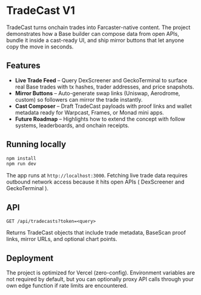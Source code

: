 # TradeCast V1

TradeCast turns onchain trades into Farcaster-native content. The project demonstrates how a Base builder can compose data from
open APIs, bundle it inside a cast-ready UI, and ship mirror buttons that let anyone copy the move in seconds.

## Features

- **Live Trade Feed** – Query DexScreener and GeckoTerminal to surface real Base trades with tx hashes, trader addresses, and
  price snapshots.
- **Mirror Buttons** – Auto-generate swap links (Uniswap, Aerodrome, custom) so followers can mirror the trade instantly.
- **Cast Composer** – Draft TradeCast payloads with proof links and wallet metadata ready for Warpcast, Frames, or Monad mini
  apps.
- **Future Roadmap** – Highlights how to extend the concept with follow systems, leaderboards, and onchain receipts.

## Running locally

```bash
npm install
npm run dev
```

The app runs at `http://localhost:3000`. Fetching live trade data requires outbound network access because it hits open APIs
( DexScreener and GeckoTerminal ).

## API

`GET /api/tradecasts?token=<query>`

Returns TradeCast objects that include trade metadata, BaseScan proof links, mirror URLs, and optional chart points.

## Deployment

The project is optimized for Vercel (zero-config). Environment variables are not required by default, but you can optionally
proxy API calls through your own edge function if rate limits are encountered.
